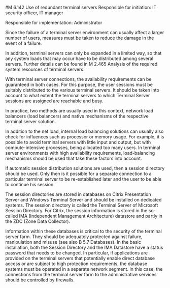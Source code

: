 #M 6.142 Use of redundant terminal servers
Responsible for initiation: IT security officer, IT manager

Responsible for implementation: Administrator

Since the failure of a terminal server environment can usually affect a larger number of users, measures must be taken to reduce the damage in the event of a failure.

In addition, terminal servers can only be expanded in a limited way, so that any system loads that may occur have to be distributed among several servers. Further details can be found in M 2.465 Analysis of the required system resources of terminal servers.

With terminal server connections, the availability requirements can be guaranteed in both cases. For this purpose, the user sessions must be suitably distributed to the various terminal servers. It should be taken into account to what extent the terminal servers to which Terminal Server sessions are assigned are reachable and busy.

In practice, two methods are usually used in this context, network load balancers (load balancers) and native mechanisms of the respective terminal server solution.

In addition to the net load, internal load balancing solutions can usually also check for influences such as processor or memory usage. For example, it is possible to avoid terminal servers with little input and output, but with compute-intensive processes, being allocated too many users. In terminal server environments with high availability requirements, load-balancing mechanisms should be used that take these factors into account.

If automatic session distribution solutions are used, then a session directory should be used. Only then is it possible for a separate connection to a particular terminal server to be re-established later and the user to be able to continue his session.

The session directories are stored in databases on Citrix Presentation Server and Windows Terminal Server and should be installed on dedicated systems. The session directory is called the Terminal Server of Microsoft Session Directory. For Citrix, the session information is stored in the so-called IMA (Independent Management Architecture) datastore and partly in the ZDC (Zone Data Collector).

Information within these databases is critical to the security of the terminal server farm. They should be adequately protected against failure, manipulation and misuse (see also B 5.7 Databases). In the basic installation, both the Session Directory and the IMA Datastore have a status password that needs to be changed. In particular, if applications are provided on the terminal servers that potentially enable direct database access or are subject to high protection requirements, the database systems must be operated in a separate network segment. In this case, the connections from the terminal server farm to the administrative services should be controlled by firewalls.



